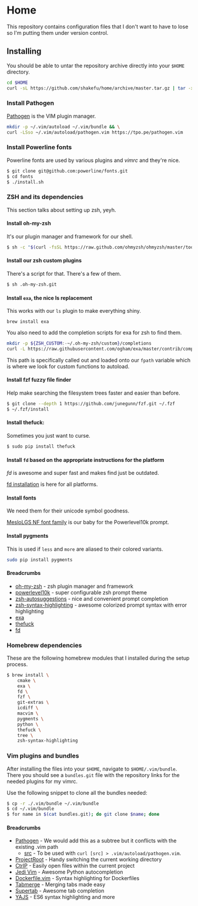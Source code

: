 # Home

This repository contains configuration files that I don't want to have to lose
so I'm putting them under version control.

## Installing

You should be able to untar the repository archive directly into your `$HOME`
directory.

<!-- TODO: Create an install script to clone the repository, symlink or copy
fils into place. Perform dependency checks, etc. -->

```bash
cd $HOME
curl -sL https://github.com/shakefu/home/archive/master.tar.gz | tar -xzv --strip-components=1
```

### Install Pathogen

[Pathogen](https://github.com/tpope/vim-pathogen) is the VIM plugin manager.

```bash
mkdir -p ~/.vim/autoload ~/.vim/bundle && \
curl -LSso ~/.vim/autoload/pathogen.vim https://tpo.pe/pathogen.vim
```

### Install Powerline fonts

Powerline fonts are used by various plugins and *vimrc* and they're nice.

```bash
$ git clone git@github.com:powerline/fonts.git
$ cd fonts
$ ./install.sh
```

### ZSH and its dependencies

This section talks about setting up zsh, yeyh.

#### Install oh-my-zsh

It's our plugin manager and framework for our shell.

```bash
$ sh -c "$(curl -fsSL https://raw.github.com/ohmyzsh/ohmyzsh/master/tools/install.sh)"
```

#### Install our zsh custom plugins

There's a script for that. There's a few of them.

```bash
$ sh .oh-my-zsh.git
```

#### Install `exa`, the nice ls replacement

This works with our `ls` plugin to make everything shiny.

`brew install exa`

You also need to add the completion scripts for exa for zsh to find them.

```bash
mkdir -p ${ZSH_CUSTOM:-~/.oh-my-zsh/custom}/completions
curl -L https://raw.githubusercontent.com/ogham/exa/master/contrib/completions.zsh > ${ZSH_CUSTOM:-~/.oh-my-zsh/custom}/completions/_exa
```

This path is specifically called out and loaded onto our `fpath` variable which
is where we look for custom functions to autoload.

#### Install fzf fuzzy file finder

Help make searching the filesystem trees faster and easier than before.

```bash
$ git clone --depth 1 https://github.com/junegunn/fzf.git ~/.fzf
$ ~/.fzf/install
```

#### Install thefuck:

Sometimes you just want to curse.

```bash
$ sudo pip install thefuck
```

#### Install `fd` based on the appropriate instructions for the platform

*fd* is awesome and super fast and makes find just be outdated.

[fd installation](https://github.com/sharkdp/fd#installation) is here for all
platforms.

#### Install fonts

We need them for their unicode symbol goodness.

[MesloLGS NF font family](https://github.com/romkatv/powerlevel10k#fonts) is
our baby for the Powerlevel10k prompt.

#### Install pygments

This is used if `less` and `more` are aliased to their colored variants.

```bash
sudo pip install pygments
```

#### Breadcrumbs

- [oh-my-zsh](https://ohmyz.sh/) - zsh plugin manager and framework
- [powerlevel10k](https://github.com/romkatv/powerlevel10k) - super
  configurable zsh prompt theme
- [zsh-autosuggestions](https://github.com/zsh-users/zsh-autosuggestions) -
  nice and convenient prompt completion
- [zsh-syntax-highlighting](https://github.com/zsh-users/zsh-syntax-highlighting) -
  awesome colorized prompt syntax with error highlighting
- [exa](https://the.exa.website/)
- [thefuck](https://github.com/nvbn/thefuck)
- [fd](https://github.com/sharkdp/fd)

### Homebrew dependencies

These are the following homebrew modules that I installed during the setup
process. <!-- Some of these are dependencies, and shouldn't need to be
installed directly. But that can be sorted out later. -->

```bash
$ brew install \
    cmake \
    exa \
    fd \
    fzf \
    git-extras \
    icdiff \
    macvim \
    pygments \
    python \
    thefuck \
    tree \
    zsh-syntax-highlighting
```

<!-- TODO: Document me better* -->
<!--

Full list of brew install:

```
$ brew ls
autoconf
cmake
cscope
fd
fortune
fzf
gdbm
git-extras
libyaml
lua
macvim
openssl@1.1
pam_reattach
pkg-config
pygments
python
python@3.8
readline
ruby
sqlite
terraform
thefuck
tree
xz
zsh-syntax-highlighting
```
-->

### Vim plugins and bundles

After installing the files into your `$HOME`, navigate to `$HOME/.vim/bundle`.
There you should see a `bundles.git` file with the repository links for the needed
plugins for my vimrc.

Use the following snippet to clone all the bundles needed:

```bash
$ cp -r ./.vim/bundle ~/.vim/bundle
$ cd ~/.vim/bundle
$ for name in $(cat bundles.git); do git clone $name; done
```

#### Breadcrumbs

- [Pathogen](https://github.com/tpope/vim-pathogen) - We would add this as a
  subtree but it conflicts with the existing .vim path
  - [src](https://raw.githubusercontent.com/tpope/vim-pathogen/master/autoload/pathogen.vim) -
    To be used with `curl [src] > .vim/autoload/pathogen.vim`.
- [ProjectRoot](https://github.com/dbakker/vim-projectroot) - Handy switching
  the current working directory
- [CtrlP](https://github.com/ctrlpvim/ctrlp.vim) - Easily open files within the
  current project
- [Jedi Vim](https://github.com/davidhalter/jedi-vim) - Awesome Python
  autocompletion
- [Dockerfile.vim](https://github.com/ekalinin/Dockerfile.vim) - Syntax
  highlighting for Dockerfiles
- [Tabmerge](https://github.com/vim-scripts/Tabmerge) - Merging tabs made easy
- [Supertab](https://github.com/ervandew/supertab) - Awesome tab completion
- [YAJS](https://github.com/othree/yajs.vim) - ES6 syntax highlighting and more

